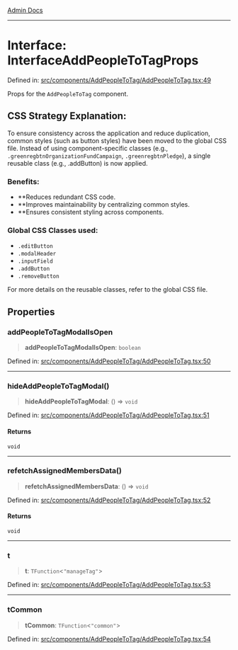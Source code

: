 [Admin Docs](/)

***

# Interface: InterfaceAddPeopleToTagProps

Defined in: [src/components/AddPeopleToTag/AddPeopleToTag.tsx:49](https://github.com/PalisadoesFoundation/talawa-admin/blob/main/src/components/AddPeopleToTag/AddPeopleToTag.tsx#L49)

Props for the `AddPeopleToTag` component.

## CSS Strategy Explanation:

To ensure consistency across the application and reduce duplication, common styles
(such as button styles) have been moved to the global CSS file. Instead of using
component-specific classes (e.g., `.greenregbtnOrganizationFundCampaign`, `.greenregbtnPledge`), a single reusable
class (e.g., .addButton) is now applied.

### Benefits:
- **Reduces redundant CSS code.
- **Improves maintainability by centralizing common styles.
- **Ensures consistent styling across components.

### Global CSS Classes used:
- `.editButton`
- `.modalHeader`
- `.inputField`
- `.addButton`
- `.removeButton`

For more details on the reusable classes, refer to the global CSS file.

## Properties

### addPeopleToTagModalIsOpen

> **addPeopleToTagModalIsOpen**: `boolean`

Defined in: [src/components/AddPeopleToTag/AddPeopleToTag.tsx:50](https://github.com/PalisadoesFoundation/talawa-admin/blob/main/src/components/AddPeopleToTag/AddPeopleToTag.tsx#L50)

***

### hideAddPeopleToTagModal()

> **hideAddPeopleToTagModal**: () => `void`

Defined in: [src/components/AddPeopleToTag/AddPeopleToTag.tsx:51](https://github.com/PalisadoesFoundation/talawa-admin/blob/main/src/components/AddPeopleToTag/AddPeopleToTag.tsx#L51)

#### Returns

`void`

***

### refetchAssignedMembersData()

> **refetchAssignedMembersData**: () => `void`

Defined in: [src/components/AddPeopleToTag/AddPeopleToTag.tsx:52](https://github.com/PalisadoesFoundation/talawa-admin/blob/main/src/components/AddPeopleToTag/AddPeopleToTag.tsx#L52)

#### Returns

`void`

***

### t

> **t**: `TFunction`\<`"manageTag"`\>

Defined in: [src/components/AddPeopleToTag/AddPeopleToTag.tsx:53](https://github.com/PalisadoesFoundation/talawa-admin/blob/main/src/components/AddPeopleToTag/AddPeopleToTag.tsx#L53)

***

### tCommon

> **tCommon**: `TFunction`\<`"common"`\>

Defined in: [src/components/AddPeopleToTag/AddPeopleToTag.tsx:54](https://github.com/PalisadoesFoundation/talawa-admin/blob/main/src/components/AddPeopleToTag/AddPeopleToTag.tsx#L54)
